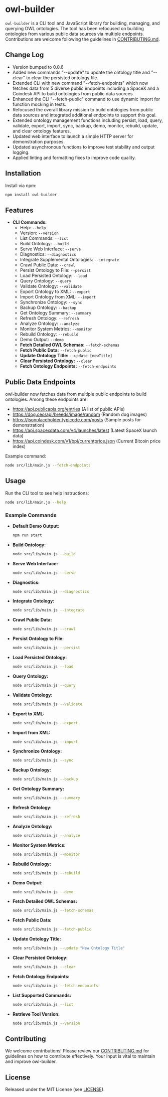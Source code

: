 # owl-builder

`owl-builder` is a CLI tool and JavaScript library for building, managing, and querying OWL ontologies. The tool has been refocused on building ontologies from various public data sources via multiple endpoints. Contributions are welcome following the guidelines in [CONTRIBUTING.md](./CONTRIBUTING.md).

## Change Log
- Version bumped to 0.0.6
- Added new commands "--update" to update the ontology title and "--clear" to clear the persisted ontology file.
- Extended CLI with new command "--fetch-endpoints" which now fetches data from 5 diverse public endpoints including a SpaceX and a Coindesk API to build ontologies from public data sources.
- Enhanced the CLI "--fetch-public" command to use dynamic import for function mocking in tests.
- Refocused the overall library mission to build ontologies from public data sources and integrated additional endpoints to support this goal.
- Extended ontology management functions including persist, load, query, validate, export, import, sync, backup, demo, monitor, rebuild, update, and clear ontology features.
- Updated web interface to launch a simple HTTP server for demonstration purposes.
- Updated asynchronous functions to improve test stability and output logging.
- Applied linting and formatting fixes to improve code quality.

## Installation

Install via npm:

```bash
npm install owl-builder
```

## Features

- **CLI Commands:**
  - Help: `--help`
  - Version: `--version`
  - List Commands: `--list`
  - Build Ontology: `--build`
  - Serve Web Interface: `--serve`
  - Diagnostics: `--diagnostics`
  - Integrate Supplemental Ontologies: `--integrate`
  - Crawl Public Data: `--crawl`
  - Persist Ontology to File: `--persist`
  - Load Persisted Ontology: `--load`
  - Query Ontology: `--query`
  - Validate Ontology: `--validate`
  - Export Ontology to XML: `--export`
  - Import Ontology from XML: `--import`
  - Synchronize Ontology: `--sync`
  - Backup Ontology: `--backup`
  - Get Ontology Summary: `--summary`
  - Refresh Ontology: `--refresh`
  - Analyze Ontology: `--analyze`
  - Monitor System Metrics: `--monitor`
  - Rebuild Ontology: `--rebuild`
  - Demo Output: `--demo`
  - **Fetch Detailed OWL Schemas:** `--fetch-schemas`
  - **Fetch Public Data:** `--fetch-public`
  - **Update Ontology Title:** `--update [newTitle]`
  - **Clear Persisted Ontology:** `--clear`
  - **Fetch Ontology Endpoints:** `--fetch-endpoints`

## Public Data Endpoints

owl-builder now fetches data from multiple public endpoints to build ontologies. Among these endpoints are:

- https://api.publicapis.org/entries (A list of public APIs)
- https://dog.ceo/api/breeds/image/random (Random dog images)
- https://jsonplaceholder.typicode.com/posts (Sample posts for demonstration)
- https://api.spacexdata.com/v4/launches/latest (Latest SpaceX launch data)
- https://api.coindesk.com/v1/bpi/currentprice.json (Current Bitcoin price index)

Example command:

```bash
node src/lib/main.js --fetch-endpoints
```

## Usage

Run the CLI tool to see help instructions:

```bash
node src/lib/main.js --help
```

### Example Commands

- **Default Demo Output:**
  ```bash
  npm run start
  ```

- **Build Ontology:**
  ```bash
  node src/lib/main.js --build
  ```

- **Serve Web Interface:**
  ```bash
  node src/lib/main.js --serve
  ```

- **Diagnostics:**
  ```bash
  node src/lib/main.js --diagnostics
  ```

- **Integrate Ontology:**
  ```bash
  node src/lib/main.js --integrate
  ```

- **Crawl Public Data:**
  ```bash
  node src/lib/main.js --crawl
  ```

- **Persist Ontology to File:**
  ```bash
  node src/lib/main.js --persist
  ```

- **Load Persisted Ontology:**
  ```bash
  node src/lib/main.js --load
  ```

- **Query Ontology:**
  ```bash
  node src/lib/main.js --query
  ```

- **Validate Ontology:**
  ```bash
  node src/lib/main.js --validate
  ```

- **Export to XML:**
  ```bash
  node src/lib/main.js --export
  ```

- **Import from XML:**
  ```bash
  node src/lib/main.js --import
  ```

- **Synchronize Ontology:**
  ```bash
  node src/lib/main.js --sync
  ```

- **Backup Ontology:**
  ```bash
  node src/lib/main.js --backup
  ```

- **Get Ontology Summary:**
  ```bash
  node src/lib/main.js --summary
  ```

- **Refresh Ontology:**
  ```bash
  node src/lib/main.js --refresh
  ```

- **Analyze Ontology:**
  ```bash
  node src/lib/main.js --analyze
  ```

- **Monitor System Metrics:**
  ```bash
  node src/lib/main.js --monitor
  ```

- **Rebuild Ontology:**
  ```bash
  node src/lib/main.js --rebuild
  ```

- **Demo Output:**
  ```bash
  node src/lib/main.js --demo
  ```

- **Fetch Detailed OWL Schemas:**
  ```bash
  node src/lib/main.js --fetch-schemas
  ```

- **Fetch Public Data:**
  ```bash
  node src/lib/main.js --fetch-public
  ```

- **Update Ontology Title:**
  ```bash
  node src/lib/main.js --update "New Ontology Title"
  ```

- **Clear Persisted Ontology:**
  ```bash
  node src/lib/main.js --clear
  ```

- **Fetch Ontology Endpoints:**
  ```bash
  node src/lib/main.js --fetch-endpoints
  ```

- **List Supported Commands:**
  ```bash
  node src/lib/main.js --list
  ```

- **Retrieve Tool Version:**
  ```bash
  node src/lib/main.js --version
  ```

## Contributing

We welcome contributions! Please review our [CONTRIBUTING.md](./CONTRIBUTING.md) for guidelines on how to contribute effectively. Your input is vital to maintain and improve owl-builder.

## License

Released under the MIT License (see [LICENSE](./LICENSE)).

